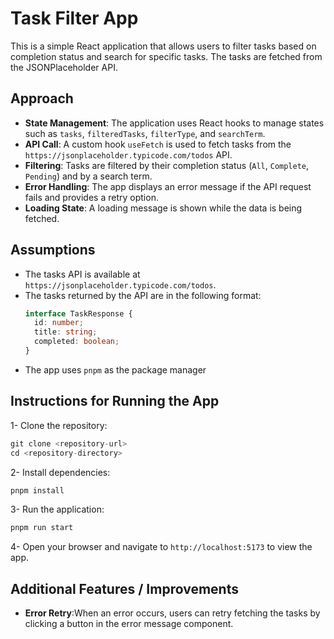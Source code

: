 # Task Filter App

This is a simple React application that allows users to filter tasks based on completion status and search for specific tasks. The tasks are fetched from the JSONPlaceholder API.

## Approach

- **State Management**: The application uses React hooks to manage states such as `tasks`, `filteredTasks`, `filterType`, and `searchTerm`.
- **API Call**: A custom hook `useFetch` is used to fetch tasks from the `https://jsonplaceholder.typicode.com/todos` API.
- **Filtering**: Tasks are filtered by their completion status (`All`, `Complete`, `Pending`) and by a search term.
- **Error Handling**: The app displays an error message if the API request fails and provides a retry option.
- **Loading State**: A loading message is shown while the data is being fetched.

## Assumptions

- The tasks API is available at `https://jsonplaceholder.typicode.com/todos`.
- The tasks returned by the API are in the following format:
  ```ts
  interface TaskResponse {
    id: number;
    title: string;
    completed: boolean;
  }

- The app uses ```pnpm``` as the package manager

## Instructions for Running the App

1- Clone the repository:
```ts
git clone <repository-url>
cd <repository-directory>
```
2- Install dependencies:

```ts
pnpm install
```

3- Run the application:
```ts
pnpm run start
```

4- Open your browser and navigate to ```http://localhost:5173``` to view the app.

## Additional Features / Improvements

- **Error Retry**:When an error occurs, users can retry fetching the tasks by clicking a button in the error message component.
